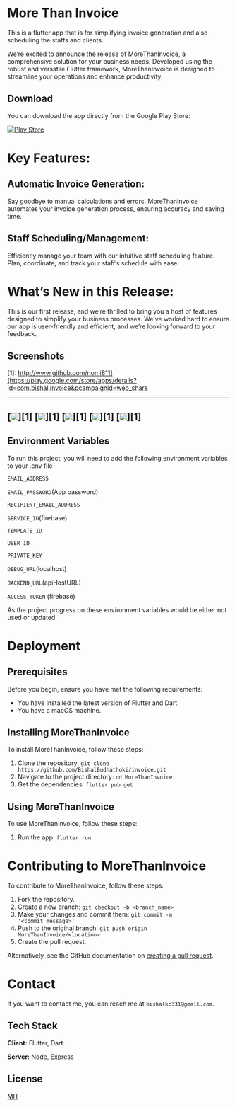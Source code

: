 
# More Than Invoice

This is a flutter app that is for simplifying invoice generation and also scheduling the staffs and clients.

We’re excited to announce the release of MoreThanInvoice, a comprehensive solution for your business needs. Developed using the robust and versatile Flutter framework, MoreThanInvoice is designed to streamline your operations and enhance productivity.

## Download

You can download the app directly from the Google Play Store:

[![Play Store](https://play.google.com/intl/en_us/badges/static/images/badges/en_badge_web_generic.png)](https://play.google.com/store/apps/details?id=com.bishal.invoice&pcampaignid=web_share)

# Key Features:

## Automatic Invoice Generation:
Say goodbye to manual calculations and errors. MoreThanInvoice automates your invoice generation process, ensuring accuracy and saving time.

## Staff Scheduling/Management:
Efficiently manage your team with our intuitive staff scheduling feature. Plan, coordinate, and track your staff’s schedule with ease.

# What’s New in this Release:

This is our first release, and we’re thrilled to bring you a host of features designed to simplify your business processes. We’ve worked hard to ensure our app is user-friendly and efficient, and we’re looking forward to your feedback.




## Screenshots

[1]: http://www.github.com/nomi811](https://play.google.com/store/apps/details?id=com.bishal.invoice&pcampaignid=web_share

---
[![](https://play-lh.googleusercontent.com/klBuj_vWyZ29wZ0HLMOsoFp5yoNrntVAUxZoLkt57Xekpsoq5-p3mszKOXInN5BoR50=w600-h480-rw)][1]
[![](https://play-lh.googleusercontent.com/mMYuKc7G-EpxqQ-ucaZ4N8RJyctK9tVs5degONLynqtIfUPgwSKic9xeyIZhiV17S8A=w600-h480-rw)][1]
[![](https://play-lh.googleusercontent.com/wTE3_oUbgoNhUsuvm6muQi26XoEMrkcRBeRYIdsGjLMX8KdCyakvNn2_NxF70iucBg=w600-h480-rw)][1]
[![](https://play-lh.googleusercontent.com/BgAvm1ljyDo-M31513_t8r42UTMQ94U4_vcpBtHwaOGkI1kNdfLzVS1xmpFRu67v5yc=w600-h480-rw)][1]
[![](https://play-lh.googleusercontent.com/i7vH2VhSO9zauxda6Hv-s4oVRrCm9LSdcLto4UQXEii_7FyzjGj3F9HP_KJ6an5OQw=w600-h480-rw)][1]
---
## Environment Variables

To run this project, you will need to add the following environment variables to your .env file

`EMAIL_ADDRESS`

`EMAIL_PASSWORD`(App password)

`RECIPIENT_EMAIL_ADDRESS`

`SERVICE_ID`(firebase)

`TEMPLATE_ID`

`USER_ID`

`PRIVATE_KEY`

`DEBUG_URL`(localhost)

`BACKEND_URL`(apiHostURL)

`ACCESS_TOKEN` (firebase)

As the project progress on these environment variables would be either not used or updated.


# Deployment


## Prerequisites

Before you begin, ensure you have met the following requirements:

* You have installed the latest version of Flutter and Dart.
* You have a macOS machine.

## Installing MoreThanInvoice

To install MoreThanInvoice, follow these steps:

1. Clone the repository: `git clone https://github.com/BishalBudhathoki/invoice.git`
2. Navigate to the project directory: `cd MoreThanInvoice`
3. Get the dependencies: `flutter pub get`

## Using MoreThanInvoice

To use MoreThanInvoice, follow these steps:

1. Run the app: `flutter run`

# Contributing to MoreThanInvoice

To contribute to MoreThanInvoice, follow these steps:

1. Fork the repository.
2. Create a new branch: `git checkout -b <branch_name>`
3. Make your changes and commit them: `git commit -m '<commit_message>'`
4. Push to the original branch: `git push origin MoreThanInvoice/<location>`
5. Create the pull request.

Alternatively, see the GitHub documentation on [creating a pull request](https://help.github.com/en/github/collaborating-with-issues-and-pull-requests/creating-a-pull-request).

# Contact

If you want to contact me, you can reach me at `bishalkc331@gmail.com`.



## Tech Stack

**Client:** Flutter, Dart

**Server:** Node, Express


## License

[MIT](https://choosealicense.com/licenses/mit/)

